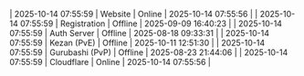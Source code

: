 | 2025-10-14 07:55:59 | Website | Online | 2025-10-14 07:55:56 |
| 2025-10-14 07:55:59 | Registration | Offline | 2025-09-09 16:40:23 |
| 2025-10-14 07:55:59 | Auth Server | Offline | 2025-08-18 09:33:31 |
| 2025-10-14 07:55:59 | Kezan (PvE) | Offline | 2025-10-11 12:51:30 |
| 2025-10-14 07:55:59 | Gurubashi (PvP) | Offline | 2025-08-23 21:44:06 |
| 2025-10-14 07:55:59 | Cloudflare | Online | 2025-10-14 07:55:56 |
